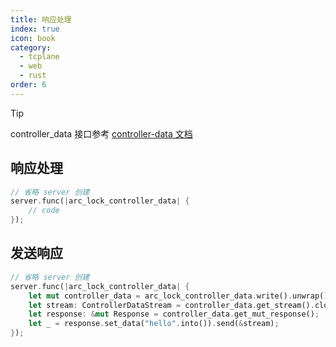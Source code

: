 ```yaml
---
title: 响应处理
index: true
icon: book
category:
  - tcplane
  - web
  - rust
order: 6
---
```


> [!tip]
> controller_data 接口参考 [controller-data 文档](./controller-data.md)

## 响应处理

```rust
// 省略 server 创建
server.func(|arc_lock_controller_data| {
    // code
});
```

## 发送响应

```rust
// 省略 server 创建
server.func(|arc_lock_controller_data| {
    let mut controller_data = arc_lock_controller_data.write().unwrap();
    let stream: ControllerDataStream = controller_data.get_stream().clone().unwrap();
    let response: &mut Response = controller_data.get_mut_response();
    let _ = response.set_data("hello".into()).send(&stream);
});
```

<Bottom />
